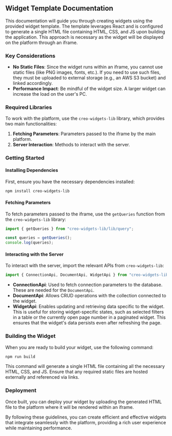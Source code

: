 ## Widget Template Documentation

This documentation will guide you through creating widgets using the provided widget template. The template leverages React and is configured to generate a single HTML file containing HTML, CSS, and JS upon building the application. This approach is necessary as the widget will be displayed on the platform through an iframe.

### Key Considerations

- **No Static Files**: Since the widget runs within an iframe, you cannot use static files (like PNG images, fonts, etc.). If you need to use such files, they must be uploaded to external storage (e.g., an AWS S3 bucket) and linked accordingly.
- **Performance Impact**: Be mindful of the widget size. A larger widget can increase the load on the user's PC.

### Required Libraries

To work with the platform, use the `creo-widgets-lib` library, which provides two main functionalities:
1. **Fetching Parameters**: Parameters passed to the iframe by the main platform.
2. **Server Interaction**: Methods to interact with the server.

### Getting Started

#### Installing Dependencies

First, ensure you have the necessary dependencies installed:

```bash
npm install creo-widgets-lib
```

#### Fetching Parameters

To fetch parameters passed to the iframe, use the `getQueries` function from the `creo-widgets-lib` library:

```javascript
import { getQueries } from "creo-widgets-lib/lib/query";

const queries = getQueries();
console.log(queries);
```

#### Interacting with the Server

To interact with the server, import the relevant APIs from `creo-widgets-lib`:

```javascript
import { ConnectionApi, DocumentApi, WidgetApi } from "creo-widgets-lib";
```

- **ConnectionApi**: Used to fetch connection parameters to the database. These are needed for the `DocumentApi`.
- **DocumentApi**: Allows CRUD operations with the collection connected to the widget.
- **WidgetApi**: Enables updating and retrieving data specific to the widget. This is useful for storing widget-specific states, such as selected filters in a table or the currently open page number in a paginated widget. This ensures that the widget's data persists even after refreshing the page.

### Building the Widget

When you are ready to build your widget, use the following command:

```bash
npm run build
```

This command will generate a single HTML file containing all the necessary HTML, CSS, and JS. Ensure that any required static files are hosted externally and referenced via links.

### Deployment

Once built, you can deploy your widget by uploading the generated HTML file to the platform where it will be rendered within an iframe.

By following these guidelines, you can create efficient and effective widgets that integrate seamlessly with the platform, providing a rich user experience while maintaining performance.

